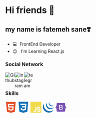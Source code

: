 # Hi friends 👋

<h2>my name is fatemeh sane❣️</h2>


 - 💻&nbsp; FrontEnd Developer
 - 😉 &nbsp; I'm Learning React.js


<h3> Social Network</h3>
<a href="https://github.com/fatemeh-sane"><img width="30px" align="left" alt="Github" src="https://camo.githubusercontent.com/a0e5ea6da055171d5944faa8e634f63fe5b53aa921e0580f68be5a36d726f945/68747470733a2f2f696d672e69636f6e73382e636f6d2f33642d666c75656e63792f39342f6e756c6c2f6769746875622e706e67" data-canonical-src="https://img.icons8.com/3d-fluency/94/null/github.png" style="max-width: 100%;"></a>
<a href="https://instagram.com/" rel="nofollow"><img align="left" alt="instagram" width="30px" src="https://camo.githubusercontent.com/76822fb35e286b35971963597265df542945250bcf09c97acc2adf3a9ab435ec/68747470733a2f2f696d672e69636f6e73382e636f6d2f33642d666c75656e63792f39342f6e756c6c2f696e7374616772616d2d6e65772e706e67" data-canonical-src="https://img.icons8.com/3d-fluency/94/null/instagram-new.png" style="max-width: 100%;"></a>
<a href="http://T.me/" rel="nofollow"><img align="left" alt="telegram" width="30px" src="https://camo.githubusercontent.com/d8561328a3cbdac058d450d89d4ed6b9b19de99c50d7bc388fdd70e1127fdebf/68747470733a2f2f696d672e69636f6e73382e636f6d2f3f73697a653d3130302669643d6b346a41445868533555317426666f726d61743d706e67" data-canonical-src="https://img.icons8.com/?size=100&amp;id=k4jADXhS5U1t&amp;format=png" style="max-width: 100%;"></a>
<br>
<br>
<h3>Skills</h3>
<a href="https://developer.mozilla.org/en-US/docs/Glossary/HTML5" rel="nofollow"><img src="https://raw.githubusercontent.com/sabzlearn-ir/sabzlearn-ir/4d2a781931f79c747a132c28eae4ebfbb8eaa7d7/html5-colored.svg" width="36" height="36" alt="HTML5" style="max-width: 100%;"></a>
<a href="https://www.w3.org/TR/CSS/#css" rel="nofollow"><img src="https://raw.githubusercontent.com/sabzlearn-ir/sabzlearn-ir/4d2a781931f79c747a132c28eae4ebfbb8eaa7d7/css3-colored.svg" width="36" height="36" alt="CSS3" style="max-width: 100%;"></a>
<a href="https://developer.mozilla.org/en-US/docs/Web/JavaScript" rel="nofollow"><img src="https://raw.githubusercontent.com/sabzlearn-ir/sabzlearn-ir/4d2a781931f79c747a132c28eae4ebfbb8eaa7d7/javascript-colored.svg" width="36" height="36" alt="Javascript" style="max-width: 100%;"></a>
<a href="https://jquery.com/" rel="nofollow"><img src="https://raw.githubusercontent.com/sabzlearn-ir/sabzlearn-ir/4d2a781931f79c747a132c28eae4ebfbb8eaa7d7/jquery-colored.svg" width="36" height="36" alt="JQuery" style="max-width: 100%;"></a>
<a href="https://getbootstrap.com/" rel="nofollow"><img src="https://raw.githubusercontent.com/sabzlearn-ir/sabzlearn-ir/4d2a781931f79c747a132c28eae4ebfbb8eaa7d7/bootstrap-colored.svg" width="36" height="36" alt="Bootstrap" style="max-width: 100%;"></a>

